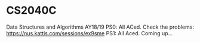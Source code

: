# CS2040C
Data Structures and Algorithms AY18/19
PS0: All ACed. Check the problems: https://nus.kattis.com/sessions/ex9sme 
PS1: All Aced. Coming up...

